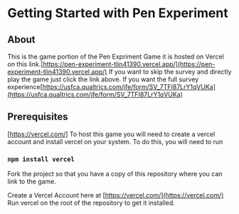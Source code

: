 # Getting Started with Pen Experiment

## About
This is the game portion of the Pen Expriment Game it is hosted on Vercel on this link.[https://pen-experiment-tlin41390.vercel.app/](https://pen-experiment-tlin41390.vercel.app/)
If you want to skip the survey and directly play the game just click the link above. If you want the full survey experience[https://usfca.qualtrics.com/jfe/form/SV_7TFI87LrY1qVUKa](https://usfca.qualtrics.com/jfe/form/SV_7TFI87LrY1qVUKa)

## Prerequisites

[https://vercel.com/]
To host this game you will need to create a vercel account and install vercel on your system. To do this, you will need to run

### `npm install vercel`

Fork the project so that you have a copy of this repository where you can link to the game.

Create a Vercel Account here at [https://vercel.com/](https://vercel.com/)
Run vercel on the root of the repository to get it installed.

